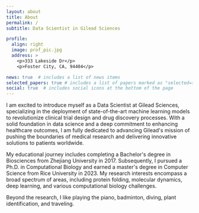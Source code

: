 ```yaml
---
layout: about
title: About
permalink: /
subtitle: Data Scientist in Gilead Sciences

profile:
  align: right
  image: prof_pic.jpg
  address: >
    <p>333 Lakeside Dr</p>
    <p>Foster City, CA, 94404</p>

news: true  # includes a list of news items
selected_papers: true # includes a list of papers marked as "selected={true}"
social: true  # includes social icons at the bottom of the page
---
```


I am excited to introduce myself as a Data Scientist at Gilead Sciences, specializing in the deployment of state-of-the-art machine learning models to revolutionize clinical trial design and drug discovery processes. With a solid foundation in data science and a deep commitment to enhancing healthcare outcomes, I am fully dedicated to advancing Gilead's mission of pushing the boundaries of medical research and delivering innovative solutions to patients worldwide.

My educational journey includes completing a Bachelor's degree in Biosciences from Zhejiang University in 2017. Subsequently, I pursued a Ph.D. in Computational Biology and earned a master's degree in Computer Science from Rice University in 2023. My research interests encompass a broad spectrum of areas, including protein folding, molecular dynamics, deep learning, and various computational biology challenges.

Beyond the research, I like playing the piano, badminton, diving, plant identification, and traveling.

